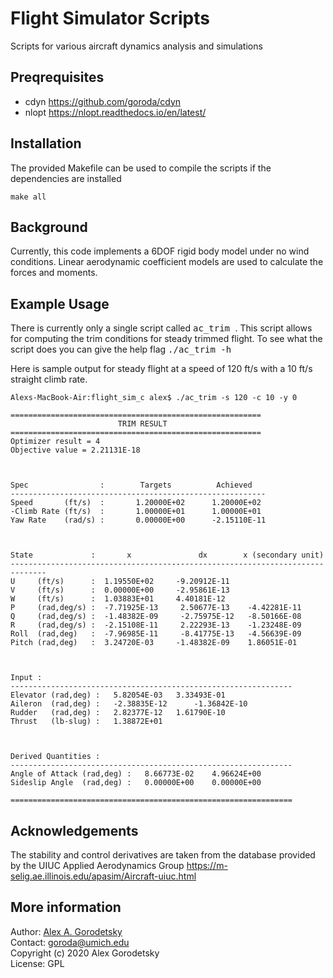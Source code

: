 # Flight Simulator Scripts

Scripts for various aircraft dynamics analysis and simulations

## Preqrequisites
* cdyn https://github.com/goroda/cdyn
* nlopt https://nlopt.readthedocs.io/en/latest/


## Installation
The provided Makefile can be used to compile the scripts if the dependencies are installed

``
make all
``

## Background

Currently, this code implements a 6DOF rigid body model under no wind conditions. Linear aerodynamic coefficient models are used to calculate the forces and moments.

## Example Usage
There is currently only a single script called <kbd> ac_trim </kbd>. This script allows for computing the trim conditions for steady trimmed flight. To see what the script does you can give the help flag <kbd> ./ac_trim -h </kbd>

Here is sample output for steady flight at a speed of 120 ft/s with a 10 ft/s straight climb rate.



``` shell
Alexs-MacBook-Air:flight_sim_c alex$ ./ac_trim -s 120 -c 10 -y 0

========================================================
                        TRIM RESULT                     
========================================================
Optimizer result = 4
Objective value = 2.21131E-18



Spec                :        Targets          Achieved   
---------------------------------------------------------
Speed       (ft/s)  :       1.20000E+02      1.20000E+02
-Climb Rate (ft/s)  :       1.00000E+01      1.00000E+01
Yaw Rate    (rad/s) :       0.00000E+00      -2.15110E-11



State             :       x               dx   	 	x (secondary unit)
------------------------------------------------------------------------------
U     (ft/s)      :  1.19550E+02     -9.20912E-11
V     (ft/s)      :  0.00000E+00     -2.95861E-13
W     (ft/s)      :  1.03883E+01     4.40181E-12
P     (rad,deg/s) :  -7.71925E-13     2.50677E-13 	 -4.42281E-11
Q     (rad,deg/s) :  -1.48382E-09     -2.75975E-12 	 -8.50166E-08
R     (rad,deg/s) :  -2.15108E-11     2.22293E-13 	 -1.23248E-09
Roll  (rad,deg)   :  -7.96985E-11     -8.41775E-13 	 -4.56639E-09
Pitch (rad,deg)   :  3.24720E-03     -1.48382E-09 	 1.86051E-01



Input :
---------------------------------------------------------------
Elevator (rad,deg) :   5.82054E-03 	 3.33493E-01
Aileron  (rad,deg) :   -2.38835E-12 	 -1.36842E-10
Rudder   (rad,deg) :   2.82377E-12 	 1.61790E-10
Thrust   (lb-slug) :   1.38872E+01



Derived Quantities :
---------------------------------------------------------------
Angle of Attack (rad,deg) :   8.66773E-02 	 4.96624E+00
Sideslip Angle  (rad,deg) :   0.00000E+00 	 0.00000E+00

===============================================================
```

## Acknowledgements

The stability and control derivatives are taken from the database provided by the UIUC Applied Aerodynamics Group https://m-selig.ae.illinois.edu/apasim/Aircraft-uiuc.html


## More information

Author: [Alex A. Gorodetsky](https://www.alexgorodetsky.com)  
Contact: [goroda@umich.edu](mailto:goroda@umich.edu)  
Copyright (c) 2020 Alex Gorodetsky  
License: GPL

